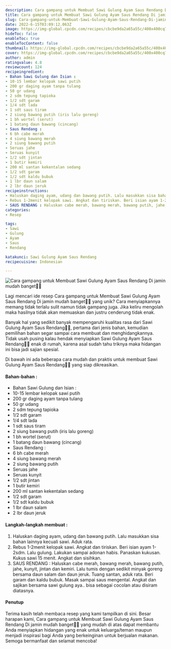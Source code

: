 ```yaml
---
description: Cara gampang untuk Membuat Sawi Gulung Ayam Saus Rendang Di jamin mudah banget"
title: Cara gampang untuk Membuat Sawi Gulung Ayam Saus Rendang Di jamin mudah banget
slug: Cara-gampang-untuk-Membuat-Sawi-Gulung-Ayam-Saus-Rendang-Di-jamin-mudah-banget
date: 2022-6-15T03:09:12.063Z
image: https://img-global.cpcdn.com/recipes/cbcbe9da2a65a55c/400x400cq70/photo.jpg
hideToc: false
enableToc: true
enableTocContent: false
thumbnail: https://img-global.cpcdn.com/recipes/cbcbe9da2a65a55c/400x400cq70/photo.jpg
cover: https://img-global.cpcdn.com/recipes/cbcbe9da2a65a55c/400x400cq70/photo.jpg
author: admin
ratingvalue: 4.8
reviewcount: 124
recipeingredient:
- Bahan Sawi Gulung dan Isian :
- 10-15 lembar kelopak sawi putih
- 200 gr daging ayam tanpa tulang
- 50 gr udang
- 2 sdm tepung tapioka
- 1/2 sdt garam
- 1/4 sdt lada
- 1 sdt saus tiram
- 2 siung bawang putih (iris lalu goreng)
- 1 bh wortel (serut)
- 1 batang daun bawang (cincang)
- Saus Rendang :
- 6 bh cabe merah
- 4 siung bawang merah
- 2 siung bawang putih
- Seruas jahe
- Seruas kunyit
- 1/2 sdt jintan
- 1 butir kemiri
- 200 ml santan kekentalan sedang
- 1/2 sdt garam
- 1/2 sdt kaldu bubuk
- 1 lbr daun salam
- 2 lbr daun jeruk
recipeinstructions:
- Haluskan daging ayam, udang dan bawang putih. Lalu masukkan sisa bahan lainnya kecuali sawi. Aduk rata.
- Rebus 1-2menit kelopak sawi. Angkat dan tiriskan. Beri isian ayam 1-2sdm. Lalu gulung. Lakukan sampai adonan habis. Panaskan kukusan. Kukus sawi 15 menit. Angkat dan sisihkan.
- SAUS RENDANG : Haluskan cabe merah, bawang merah, bawang putih, jahe, kunyit, jintan dan kemiri. Lalu tumis dengan sedikit minyak goreng bersama daun salam dan daun jeruk. Tuang santan, aduk rata. Beri garam dan kaldu bubuk. Masak sampai saus mengental. Angkat dan sajikan bersama sawi gulung aya.. bisa sebagai cocolan atau disiram diatasnya.
categories:
- Resep

tags:
- Sawi
- Gulung
- Ayam
- Saus
- Rendang

katakunci: Sawi Gulung Ayam Saus Rendang
recipecuisine: Indonesian

---
```


![Cara gampang untuk Membuat Sawi Gulung Ayam Saus Rendang Di jamin mudah banget👩‍🍳](https://img-global.cpcdn.com/recipes/cbcbe9da2a65a55c/400x400cq70/photo.jpg)

Lagi mencari ide resep Cara gampang untuk Membuat Sawi Gulung Ayam Saus Rendang Di jamin mudah banget👩‍🍳 yang unik? Cara menyiapkannya memang tidak terlalu sulit namun tidak gampang juga. Jika keliru mengolah maka hasilnya tidak akan memuaskan dan justru cenderung tidak enak.

Banyak hal yang sedikit banyak mempengaruhi kualitas rasa dari Sawi Gulung Ayam Saus Rendang👩‍🍳, pertama dari jenis bahan, kemudian pemilihan bahan segar sampai cara membuat dan menghidangkannya. Tidak usah pusing kalau hendak menyiapkan Sawi Gulung Ayam Saus Rendang👩‍🍳 enak di rumah, karena asal sudah tahu triknya maka hidangan ini bisa jadi sajian spesial.

Di bawah ini ada beberapa cara mudah dan praktis untuk membuat Sawi Gulung Ayam Saus Rendang👩‍🍳 yang siap dikreasikan.

<!--inarticleads1-->

#### Bahan-bahan :

- Bahan Sawi Gulung dan Isian :
- 10-15 lembar kelopak sawi putih
- 200 gr daging ayam tanpa tulang
- 50 gr udang
- 2 sdm tepung tapioka
- 1/2 sdt garam
- 1/4 sdt lada
- 1 sdt saus tiram
- 2 siung bawang putih (iris lalu goreng)
- 1 bh wortel (serut)
- 1 batang daun bawang (cincang)
- Saus Rendang :
- 6 bh cabe merah
- 4 siung bawang merah
- 2 siung bawang putih
- Seruas jahe
- Seruas kunyit
- 1/2 sdt jintan
- 1 butir kemiri
- 200 ml santan kekentalan sedang
- 1/2 sdt garam
- 1/2 sdt kaldu bubuk
- 1 lbr daun salam
- 2 lbr daun jeruk

<!--inarticleads2-->

#### Langkah-langkah membuat :

1. Haluskan daging ayam, udang dan bawang putih. Lalu masukkan sisa bahan lainnya kecuali sawi. Aduk rata.
1. Rebus 1-2menit kelopak sawi. Angkat dan tiriskan. Beri isian ayam 1-2sdm. Lalu gulung. Lakukan sampai adonan habis. Panaskan kukusan. Kukus sawi 15 menit. Angkat dan sisihkan.
1. SAUS RENDANG : Haluskan cabe merah, bawang merah, bawang putih, jahe, kunyit, jintan dan kemiri. Lalu tumis dengan sedikit minyak goreng bersama daun salam dan daun jeruk. Tuang santan, aduk rata. Beri garam dan kaldu bubuk. Masak sampai saus mengental. Angkat dan sajikan bersama sawi gulung aya.. bisa sebagai cocolan atau disiram diatasnya.

#### Penutup

Terima kasih telah membaca resep yang kami tampilkan di sini. Besar harapan kami, Cara gampang untuk Membuat Sawi Gulung Ayam Saus Rendang Di jamin mudah banget👩‍🍳 yang mudah di atas dapat membantu Anda menyiapkan hidangan yang enak untuk keluarga/teman maupun menjadi inspirasi bagi Anda yang berkeinginan untuk berjualan makanan. Semoga bermanfaat dan selamat mencoba!